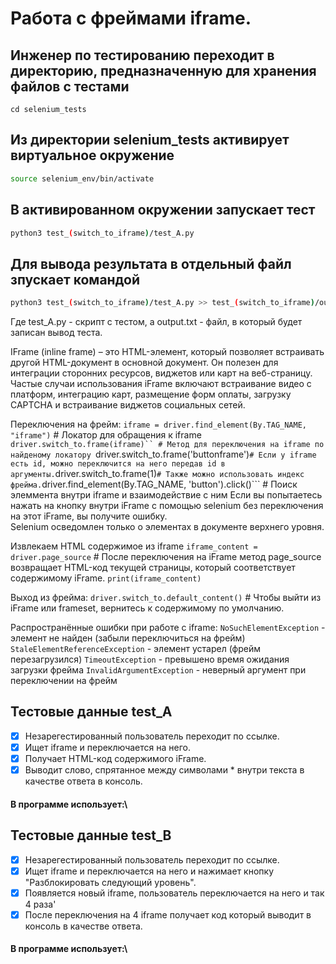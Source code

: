 # Работа с фреймами iframe.

## Инженер по тестированию переходит в директорию, предназначенную для хранения файлов с тестами
```
cd selenium_tests
```
## Из директории selenium_tests активирует виртуальное окружение
```sh
source selenium_env/bin/activate
```
## В активированном окружении запускает тест 
```sh
python3 test_(switch_to_iframe)/test_A.py
```
## Для вывода результата в отдельный файл зпускает командой 
```sh
python3 test_(switch_to_iframe)/test_A.py >> test_(switch_to_iframe)/output.txt
```
Где test_A.py -  скрипт с тестом, а output.txt - файл, в который будет записан вывод теста.

IFrame (inline frame) – это HTML-элемент, который позволяет встраивать другой HTML-документ в основной документ. Он полезен для интеграции сторонних ресурсов, виджетов или карт на веб-страницу.
Частые случаи использования iFrame включают встраивание видео с платформ, интеграцию карт, размещение форм оплаты, загрузку CAPTCHA и встраивание виджетов социальных сетей.


Переключения на фрейм:
```iframe = driver.find_element(By.TAG_NAME, "iframe")``` # Локатор для обращения к iframe
```driver.switch_to.frame(iframe)`` # Метод для переключения на iframe по найденому локатору
```driver.switch_to.frame('buttonframe')``` # Если у iframe есть id, можно переключится на него передав id в аргументы.
```driver.switch_to.frame(1)``` # Также можно использовать индекс фрейма.
```driver.find_element(By.TAG_NAME, 'button').click()``` # Поиск элеммента внутри iframe и взаимодействие с ним
Если вы попытаетесь нажать на кнопку внутри iFrame с помощью selenium без переключения на этот iFrame, вы получите ошибку.\
Selenium осведомлен только о элементах в документе верхнего уровня.

Извлекаем HTML содержимое из iframe
```iframe_content = driver.page_source``` # После переключения на iFrame метод page_source возвращает HTML-код текущей страницы, который соответствует содержимому iFrame.
```print(iframe_content)```

Выход из фрейма: 
```driver.switch_to.default_content()``` # Чтобы выйти из iFrame или frameset, вернитесь к содержимому по умолчанию.



Распространённые ошибки при работе с iframe:
```NoSuchElementException``` - элемент не найден (забыли переключиться на фрейм)
```StaleElementReferenceException``` - элемент устарел (фрейм перезагрузился)
```TimeoutException``` - превышено время ожидания загрузки фрейма
```InvalidArgumentException``` - неверный аргумент при переключении на фрейм

## Тестовые данные test_A
- [x] Незарегестированный пользователь переходит по ссылке.
- [x] Ищет iframe и переключается на него.
- [x] Получает HTML-код содержимого iFrame.
- [x] Выводит слово, спрятанное между символами * внутри текста в качестве ответа в консоль.
#### В программе использует:\

## Тестовые данные test_B
- [x] Незарегестированный пользователь переходит по ссылке.
- [x] Ищет iframe и переключается на него и нажимает кнопку "Разблокировать следующий уровень".
- [x] Появляется новый iframe, пользователь переключается на него и так 4 раза'
- [x] После переключения на 4 iframe получает код который выводит в консоль в качестве ответа.
#### В программе использует:\
